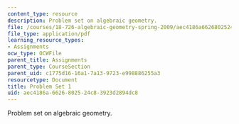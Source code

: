 ```yaml
---
content_type: resource
description: Problem set on algebraic geometry.
file: /courses/18-726-algebraic-geometry-spring-2009/aec4186a6626802524c83923d2894dc8_MIT18_726s09_pset01.pdf
file_type: application/pdf
learning_resource_types:
- Assignments
ocw_type: OCWFile
parent_title: Assignments
parent_type: CourseSection
parent_uid: c1775d16-16a1-7a13-9723-e998886255a3
resourcetype: Document
title: Problem Set 1
uid: aec4186a-6626-8025-24c8-3923d2894dc8
---
```

Problem set on algebraic geometry.

